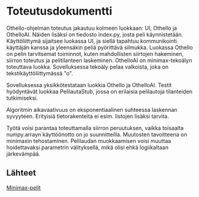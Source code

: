 # Toteutusdokumentti

Othello-ohjelman toteutus jakautuu kolmeen luokkaan: UI, Othello ja OthelloAI.
Näiden lisäksi on tiedosto index.py, josta peli käynnistetään.
Käyttöliittymä sijaitsee luokassa UI, ja siellä tapahtuu kommunikointi käyttäjän kanssa
ja yleensäkin peliä pyörittävä silmukka.
Luokassa Othello on pelin tarvitsemat toiminnot, 
kuten mahdollisten siirtojen hakeminen, siirron toteutus ja pelitilanteen laskeminen.
OthelloAI on minimax-tekoälyn toteuttava luokka.
Sovelluksessa tekoäly pelaa valkoista, joka on tekstikäyttöliittymässä "o".

Sovelluksessa yksikkötestataan luokkia Othello ja OthelloAI.
Testit hyödyntävät luokkaa PelilautaStub, jossa on erilaisia pelilautoja tilanteiden tutkimiseksi.

Algoritmin aikavaativuus on eksponentiaalinen suhteessa laskennan syvyyteen.
Erityisiä tietorakenteita ei esim. listojen lisäksi tarvita.

Työtä voisi parantaa toteuttamalla siirron peruutuksen,
vaikka toisaalta numpy.arrayn käyttöönotto on jo suunnitteilla.
Muutosten tavoitteena on minimaxin tehostaminen.
Pelilaudan muokkaamisen voisi muuttaa hoidettavaksi parametrin välityksellä,
mikä olisi ehkä logiikaltaan järkevämpää.

## Lähteet

[Minimax-pelit](https://tiralabra.github.io/2023_p3/fi/aiheet/minimax.pdf)
